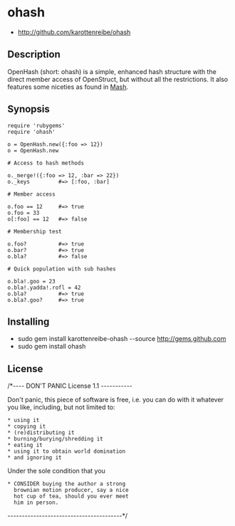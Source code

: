 ohash
=====

*   http://github.com/karottenreibe/ohash

Description
-----------

OpenHash (short: ohash) is a simple, enhanced hash structure with the direct
member access of OpenStruct, but without all the restrictions.
It also features some niceties as found in [Mash][].

Synopsis
--------

    require 'rubygems'
    require 'ohash'

    o = OpenHash.new({:foo => 12})
    o = OpenHash.new
 
    # Access to hash methods
 
    o._merge!({:foo => 12, :bar => 22})
    o._keys         #=> [:foo, :bar]
 
    # Member access
 
    o.foo == 12     #=> true
    o.foo = 33
    o[:foo] == 12   #=> false
 
    # Membership test
 
    o.foo?          #=> true
    o.bar?          #=> true
    o.bla?          #=> false
 
    # Quick population with sub hashes
 
    o.bla!.goo = 23
    o.bla!.yadda!.rofl = 42
    o.bla?          #=> true
    o.bla?.goo?     #=> true
 

Installing
----------

*   sudo gem install karottenreibe-ohash --source http://gems.github.com
*   sudo gem install ohash

License
-------

/*---- DON'T PANIC License 1.1 -----------

  Don't panic, this piece of software is
  free, i.e. you can do with it whatever
  you like, including, but not limited to:
  
    * using it
    * copying it
    * (re)distributing it
    * burning/burying/shredding it
    * eating it
    * using it to obtain world domination
    * and ignoring it
  
  Under the sole condition that you
  
    * CONSIDER buying the author a strong
      brownian motion producer, say a nice
      hot cup of tea, should you ever meet
      him in person.

----------------------------------------*/

[mash]: http://www.intridea.com/2008/4/12/mash-mocking-hash-for-total-poser-objects?blog=company
        "The Mash project, similar to OpenHash"

